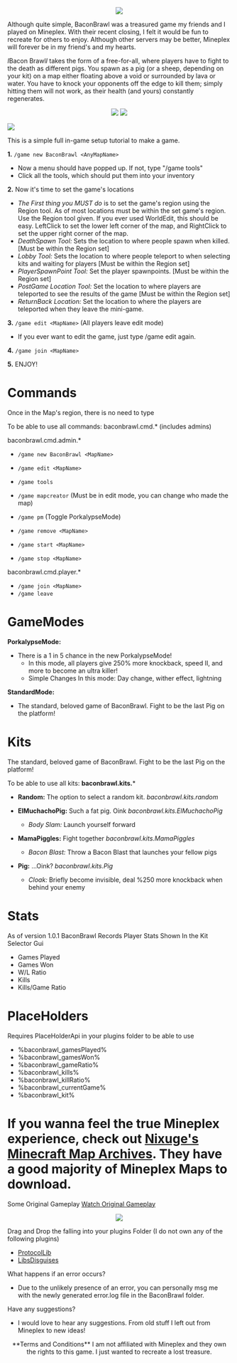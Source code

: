 <p align="center">
  <img src="https://i.imgur.com/1MZlDlj.png">
</p>

Although quite simple, BaconBrawl was a treasured game my friends and I played on Mineplex. With their recent closing, I felt it would be fun to recreate for others to enjoy. Although other servers may be better, Mineplex will forever be in my friend's and my hearts.

*I*Bacon Brawl*I* takes the form of a free-for-all, where players have to fight to the death as different pigs. You spawn as a pig (or a sheep, depending on your kit) on a map either floating above a void or surrounded by lava or water. You have to knock your opponents off the edge to kill them; simply hitting them will not work, as their health (and yours) constantly regenerates.

<p align="center">
  <img src="https://i.imgur.com/FFEeVje.gif">     <img src="https://i.imgur.com/fdJtB7X.gif">
</p>

<img src="https://i.imgur.com/Otg0bpm.png">

This is a simple full in-game setup tutorial to make a game.

**1.** `/game new BaconBrawl <AnyMapName>`
   - Now a menu should have popped up. If not, type "/game tools"
   - Click all the tools, which should put them into your inventory

**2.** Now it's time to set the game's locations
   - *The First thing you MUST do* is to set the game's region using the Region tool. As of most locations must be within the set game's region. Use the Region tool given. If you ever used WorldEdit, this should be easy. LeftClick to set the lower left corner of the map, and RightClick to set the upper right corner of the map.
   - *DeathSpawn Tool:* Sets the location to where people spawn when killed. [Must be within the Region set]
   - *Lobby Tool:* Sets the location to where people teleport to when selecting kits and waiting for players [Must be within the Region set]
   - *PlayerSpawnPoint Tool:* Set the player spawnpoints. [Must be within the Region set]
   - *PostGame Location Tool:* Set the location to where players are teleported to see the results of the game [Must be within the Region set]
   - *ReturnBack Location:* Set the location to where the players are teleported when they leave the mini-game.

**3.** `/game edit <MapName>` (All players leave edit mode)
   - If you ever want to edit the game, just type /game edit <MapName> again.

**4.** `/game join <MapName>`

**5.** ENJOY!

Commands
=====================================================
Once in the Map's region, there is no need to type <MapName>

To be able to use all commands:
baconbrawl.cmd.* (includes admins)

baconbrawl.cmd.admin.*
- `/game new BaconBrawl <MapName>`
- `/game edit <MapName>`
- `/game tools`
- `/game mapcreator` (Must be in edit mode, you can change who made the map)
- `/game pm` (Toggle PorkalypseMode)
- `/game remove <MapName>`

- `/game start <MapName>`
- `/game stop <MapName>`

baconbrawl.cmd.player.*
- `/game join <MapName>`
- `/game leave`

**GameModes**
=====================================================

**PorkalypseMode:**
- There is a 1 in 5 chance in the new PorkalypseMode!
  - In this mode, all players give 250% more knockback, speed II, and more to become an ultra killer!
  - Simple Changes In this mode: Day change, wither effect, lightning

**StandardMode:**
- The standard, beloved game of BaconBrawl. Fight to be the last Pig on the platform!


**Kits**
=====================================================

The standard, beloved game of BaconBrawl. Fight to be the last Pig on the platform!

To be able to use all kits: **baconbrawl.kits.***

- **Random:** The option to select a random kit. *baconbrawl.kits.random*

- **ElMuchachoPig:** Such a fat pig. Oink *baconbrawl.kits.ElMuchachoPig*
  - *Body Slam:* Launch yourself forward

- **MamaPiggles:** Fight together *baconbrawl.kits.MamaPiggles*
  - *Bacon Blast:* Throw a Bacon Blast that launches your fellow pigs

- **Pig:** ...Oink? *baconbrawl.kits.Pig*
  - *Cloak:* Briefly become invisible, deal %250 more knockback when behind your enemy
 
**Stats**
=====================================================

As of version 1.0.1 BaconBrawl Records Player Stats
Shown In the Kit Selector Gui

- Games Played
- Games Won
- W/L Ratio
- Kills
- Kills/Game Ratio

**PlaceHolders**
=====================================================

Requires PlaceHolderApi in your plugins folder to be able to use

- %baconbrawl_gamesPlayed%
- %baconbrawl_gamesWon%
- %baconbrawl_gameRatio%
- %baconbrawl_kills%
- %baconbrawl_killRatio%
- %baconbrawl_currentGame%
- %baconbrawl_kit%



If you wanna feel the true Mineplex experience, check out [Nixuge's Minecraft Map Archives](https://maps.nixuge.me/mineplex/1/). They have a good majority of Mineplex Maps to download.
=====================================================

Some Original Gameplay [Watch Original Gameplay](https://www.youtube.com/watch?v=FnpKJ-ynkoU)

<p align="center">
  <img src="https://i.imgur.com/kKRAkU8.png">
</p>

Drag and Drop the falling into your plugins Folder
(I do not own any of the following plugins)
- [ProtocolLib](https://www.spigotmc.org/resources/protocollib.1997/)
- [LibsDisguises](https://www.spigotmc.org/resources/libs-disguises-free.81/)

What happens if an error occurs?
- Due to the unlikely presence of an error, you can personally msg me with the newly generated error.log file in the BaconBrawl folder.

Have any suggestions?
- I would love to hear any suggestions. From old stuff I left out from Mineplex to new ideas!

<p align="center">
  **Terms and Conditions**
  I am not affiliated with Mineplex and they own the rights to this game. I just wanted to recreate a lost treasure.
</p>
